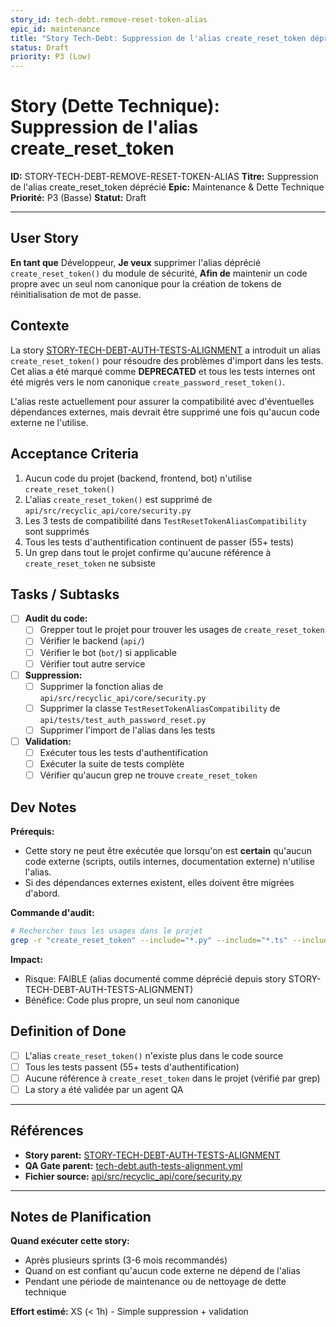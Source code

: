 ```yaml
---
story_id: tech-debt.remove-reset-token-alias
epic_id: maintenance
title: "Story Tech-Debt: Suppression de l'alias create_reset_token déprécié"
status: Draft
priority: P3 (Low)
---
```


# Story (Dette Technique): Suppression de l'alias create_reset_token

**ID:** STORY-TECH-DEBT-REMOVE-RESET-TOKEN-ALIAS
**Titre:** Suppression de l'alias create_reset_token déprécié
**Epic:** Maintenance & Dette Technique
**Priorité:** P3 (Basse)
**Statut:** Draft

---

## User Story

**En tant que** Développeur,
**Je veux** supprimer l'alias déprécié `create_reset_token()` du module de sécurité,
**Afin de** maintenir un code propre avec un seul nom canonique pour la création de tokens de réinitialisation de mot de passe.

## Contexte

La story [STORY-TECH-DEBT-AUTH-TESTS-ALIGNMENT](./story-tech-debt-auth-tests-alignment.md) a introduit un alias `create_reset_token()` pour résoudre des problèmes d'import dans les tests. Cet alias a été marqué comme **DEPRECATED** et tous les tests internes ont été migrés vers le nom canonique `create_password_reset_token()`.

L'alias reste actuellement pour assurer la compatibilité avec d'éventuelles dépendances externes, mais devrait être supprimé une fois qu'aucun code externe ne l'utilise.

## Acceptance Criteria

1. Aucun code du projet (backend, frontend, bot) n'utilise `create_reset_token()`
2. L'alias `create_reset_token()` est supprimé de `api/src/recyclic_api/core/security.py`
3. Les 3 tests de compatibilité dans `TestResetTokenAliasCompatibility` sont supprimés
4. Tous les tests d'authentification continuent de passer (55+ tests)
5. Un grep dans tout le projet confirme qu'aucune référence à `create_reset_token` ne subsiste

## Tasks / Subtasks

- [ ] **Audit du code:**
    - [ ] Grepper tout le projet pour trouver les usages de `create_reset_token`
    - [ ] Vérifier le backend (`api/`)
    - [ ] Vérifier le bot (`bot/`) si applicable
    - [ ] Vérifier tout autre service
- [ ] **Suppression:**
    - [ ] Supprimer la fonction alias de `api/src/recyclic_api/core/security.py`
    - [ ] Supprimer la classe `TestResetTokenAliasCompatibility` de `api/tests/test_auth_password_reset.py`
    - [ ] Supprimer l'import de l'alias dans les tests
- [ ] **Validation:**
    - [ ] Exécuter tous les tests d'authentification
    - [ ] Exécuter la suite de tests complète
    - [ ] Vérifier qu'aucun grep ne trouve `create_reset_token`

## Dev Notes

**Prérequis:**
- Cette story ne peut être exécutée que lorsqu'on est **certain** qu'aucun code externe (scripts, outils internes, documentation externe) n'utilise l'alias.
- Si des dépendances externes existent, elles doivent être migrées d'abord.

**Commande d'audit:**
```bash
# Rechercher tous les usages dans le projet
grep -r "create_reset_token" --include="*.py" --include="*.ts" --include="*.tsx" --include="*.js" --include="*.jsx" api/ bot/ frontend/ docs/
```

**Impact:**
- Risque: FAIBLE (alias documenté comme déprécié depuis story STORY-TECH-DEBT-AUTH-TESTS-ALIGNMENT)
- Bénéfice: Code plus propre, un seul nom canonique

## Definition of Done

- [ ] L'alias `create_reset_token()` n'existe plus dans le code source
- [ ] Tous les tests passent (55+ tests d'authentification)
- [ ] Aucune référence à `create_reset_token` dans le projet (vérifié par grep)
- [ ] La story a été validée par un agent QA

---

## Références

- **Story parent:** [STORY-TECH-DEBT-AUTH-TESTS-ALIGNMENT](./story-tech-debt-auth-tests-alignment.md)
- **QA Gate parent:** [tech-debt.auth-tests-alignment.yml](../qa/gates/tech-debt.auth-tests-alignment.yml)
- **Fichier source:** [api/src/recyclic_api/core/security.py](../../api/src/recyclic_api/core/security.py#L143-L157)

---

## Notes de Planification

**Quand exécuter cette story:**
- Après plusieurs sprints (3-6 mois recommandés)
- Quand on est confiant qu'aucun code externe ne dépend de l'alias
- Pendant une période de maintenance ou de nettoyage de dette technique

**Effort estimé:** XS (< 1h) - Simple suppression + validation
